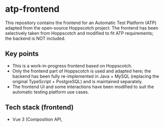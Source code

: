 # atp-frontend

This repository contains the frontend for an Automatic Test Platform (ATP) adapted from the open-source Hoppscotch project. The frontend has been selectively taken from Hoppscotch and modified to fit ATP requirements; the backend is NOT included.

## Key points

- This is a work-in-progress frontend based on Hoppscotch.
- Only the frontend part of Hoppscotch is used and adapted here; the backend has been fully re-implemented in Java + MySQL (replacing the original TypeScript + PostgreSQL) and is maintained separately.
- The frontend UI and some interactions have been modified to suit the automatic testing platform use cases.

## Tech stack (frontend)

- Vue 3 (Composition API, <script setup>)
- TypeScript for type safety across packages
- Vite as the dev server / build tool
- Tailwind CSS for utility-first styling
- pnpm workspaces / monorepo layout (packages/…) for multi-package management
- GraphQL support (client/server endpoints configured via env)
- Crypto utilities via the `crypto-js` package (used for AES encrypt/decrypt helpers)
- i18n / localization files under packages/hoppscotch-common
- Unit / integration test tooling present (Vitest / Jest in different packages)
- Other tooling: tsup/rollup for builds, ESLint / Prettier for linting & formatting

## Quick start

### 1. Install dependencies:

pnpm install

### 2. Run a development server (example for the web package):

cd packages/hoppscotch-selfhost-web

pnpm run dev

### 3. Build:

cd packages/hoppscotch-selfhost-web

pnpm run build

## Configuration

- Copy or create a .env file in the project root (see existing .env for examples).
- Important environment variables you may need to configure:
  - VITE_BACKEND_API_URL — base URL for backend REST API
  - VITE_BACKEND_GQL_URL / VITE_BACKEND_WS_URL — GraphQL endpoints (if used)
  - VITE_ENCRYPT_KEY / VITE_ENCRYPT_IV — symmetric key/IV used by frontend encryption utilities

## Project layout (high level)

- packages/hoppscotch-common — shared components, utilities, and localization
- packages/hoppscotch-selfhost-web — main frontend site (vite)
- other packages — tooling, CLI, sandbox and supporting modules

## Notes

- The Java + MySQL backend is required for full functionality; ensure the backend APIs are available and match the frontend env configuration.
- This repository is under active development — behavior and features may change.

## Developer setup

If you need more detailed developer setup, deployment instructions, or CONTRIBUTING guidelines, request an update and those can be added.
